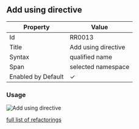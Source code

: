 ## Add using directive

| Property | Value |
| -------- | ----- |
| Id | RR0013 |
| Title | Add using directive |
| Syntax | qualified name |
| Span | selected namespace |
| Enabled by Default | &#x2713; |

### Usage

![Add using directive](../../images/refactorings/AddUsingDirective.png)

[full list of refactorings](Refactorings.md)